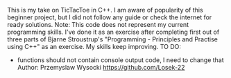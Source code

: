 This is my take on TicTacToe in C++. I am aware of popularity of this beginner project,
but I did not follow any guide or check the internet for ready solutions.
Note: This code does not represent my current programming skills. I've done it as an exercise after
completing first out of three parts of Bjarne Stroustrup's "Programming - Principles and Practise using C++"
as an exercise. My skills keep improving.
TO DO:
- functions should not contain console output code, I need to change that
Author: Przemyslaw Wysocki 
		https://github.com/Losek-22
